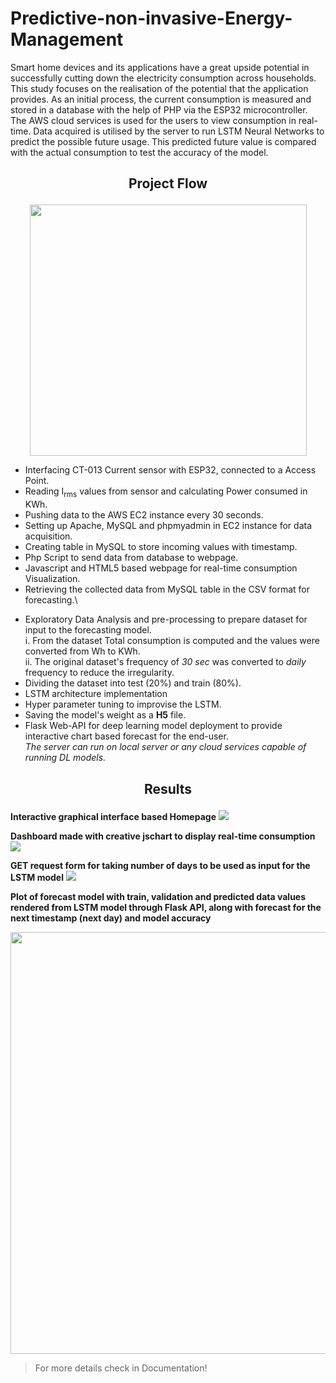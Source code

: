 # Predictive-non-invasive-Energy-Management

Smart home devices and its applications have a great upside potential in successfully cutting
down the electricity consumption across households. This study focuses on the realisation of
the potential that the application provides. As an initial process, the current consumption is
measured and stored in a database with the help of PHP via the ESP32 microcontroller. The
AWS cloud services is used for the users to view consumption in real-time. Data acquired is
utilised by the server to run LSTM Neural Networks to predict the possible future usage. This
predicted future value is compared with the actual consumption to test the accuracy of the
model.

<h2><p style="text-align:center;">Project Flow</p></h2>

<p align="center">
  <img width="443" height="402" src="https://i.stack.imgur.com/S4nyV.png">
</p>


* Interfacing CT-013 Current sensor with ESP32, connected to a Access Point.
* Reading I<sub>rms</sub> values from sensor and calculating Power consumed in KWh.
* Pushing data to the AWS EC2 instance every 30 seconds.
* Setting up Apache, MySQL and phpmyadmin in EC2 instance for data acquisition.
* Creating table in MySQL to store incoming values with timestamp.
* Php Script to send data from database to webpage.
* Javascript and HTML5 based webpage for real-time consumption Visualization.
* Retrieving the collected data from MySQL table in the CSV format for forecasting.\
<!--   *Since the data acquired was quite less for model. Electrcity Consumption dataset from kaggle was used.*\
  <https://www.kaggle.com/uciml/electric-power-consumption-data-set> -->
* Exploratory Data Analysis and pre-processing to prepare dataset for input to the forecasting model.\
      i. From the dataset Total consumption is computed and the values were converted from Wh to KWh.\
      ii. The original dataset's frequency of *30 sec* was converted to *daily* frequency to reduce the irregularity.
* Dividing the dataset into test (20%) and train (80%). 
* LSTM architecture implementation
* Hyper parameter tuning to improvise the LSTM.
* Saving the model's weight as a **H5** file.
* Flask Web-API for deep learning model deployment to provide interactive chart based forecast for the end-user.\
   *The server can run on local server or any cloud services capable of running DL models.*


<!-- ![](https://i.stack.imgur.com/S4nyV.png)
![](https://i.stack.imgur.com/dw5Dr.png) -->

<h2><p style="text-align:center;">Results</p></h2>

**Interactive graphical interface based Homepage**
![](https://i.stack.imgur.com/a0uNB.png)

**Dashboard made with creative jschart to display real-time consumption**
![](https://i.stack.imgur.com/qY5Wh.png)

**GET request form for taking number of days to be used as input for the LSTM model**
![](https://i.stack.imgur.com/bBcad.png)

**Plot of forecast model with train, validation and predicted data values rendered from LSTM model through 
Flask API, along with forecast for the next timestamp (next day) and model accuracy**
<p align="center">
  <img width="1057" height="675" src="https://i.stack.imgur.com/XveTt.png">
</p>


>For more details check in Documentation!






